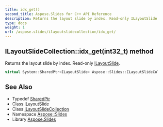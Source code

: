 ```yaml
---
title: idx_get()
second_title: Aspose.Slides for C++ API Reference
description: Returns the layout slide by index. Read-only ILayoutSlide.
type: docs
weight: 1
url: /aspose.slides/ilayoutslidecollection/idx_get/
---
```

## ILayoutSlideCollection::idx_get(int32_t) method


Returns the layout slide by index. Read-only [ILayoutSlide](../../ilayoutslide/).

```cpp
virtual System::SharedPtr<ILayoutSlide> Aspose::Slides::ILayoutSlideCollection::idx_get(int32_t index)=0
```

## See Also

* Typedef [SharedPtr](../../../system/sharedptr/)
* Class [ILayoutSlide](../../ilayoutslide/)
* Class [ILayoutSlideCollection](../)
* Namespace [Aspose::Slides](../../)
* Library [Aspose.Slides](../../../)